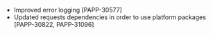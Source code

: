 * Improved error logging [PAPP-30577]
* Updated requests dependencies in order to use platform packages [PAPP-30822, PAPP-31096]